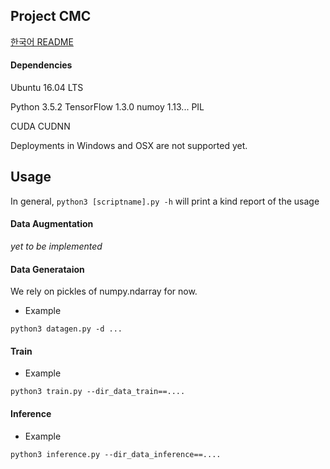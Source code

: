 ## Project CMC
[한국어 README](./README.ko.md)

#### Dependencies
Ubuntu 16.04 LTS

Python 3.5.2
TensorFlow 1.3.0
numoy 1.13...
PIL

CUDA
CUDNN

Deployments in Windows and OSX are not supported yet.

## Usage
In general, `python3 [scriptname].py -h` will print a kind report of the usage

#### Data Augmentation
*yet to be implemented*

#### Data Generataion
We rely on pickles of numpy.ndarray for now. 

* Example
```
python3 datagen.py -d ...
```

#### Train

* Example
```
python3 train.py --dir_data_train==....
```

#### Inference

* Example
```
python3 inference.py --dir_data_inference==....
```